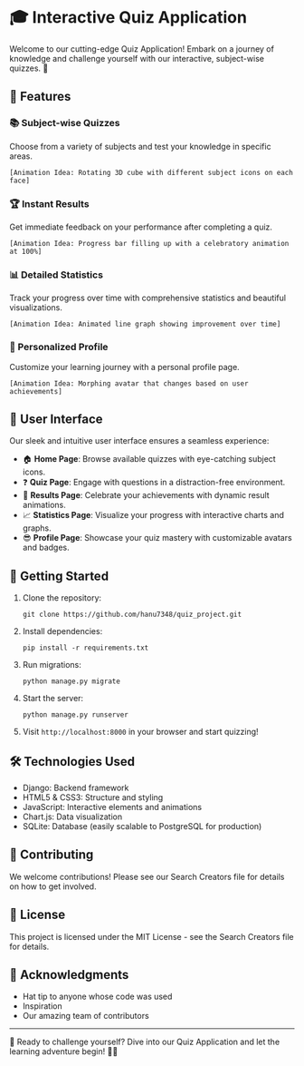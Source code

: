# 🎓 Interactive Quiz Application

Welcome to our cutting-edge Quiz Application! Embark on a journey of knowledge and challenge yourself with our interactive, subject-wise quizzes. 🚀

## 🌟 Features

### 📚 Subject-wise Quizzes
Choose from a variety of subjects and test your knowledge in specific areas.
```
[Animation Idea: Rotating 3D cube with different subject icons on each face]
```

### 🏆 Instant Results
Get immediate feedback on your performance after completing a quiz.
```
[Animation Idea: Progress bar filling up with a celebratory animation at 100%]
```

### 📊 Detailed Statistics
Track your progress over time with comprehensive statistics and beautiful visualizations.
```
[Animation Idea: Animated line graph showing improvement over time]
```

### 👤 Personalized Profile
Customize your learning journey with a personal profile page.
```
[Animation Idea: Morphing avatar that changes based on user achievements]
```

## 🎨 User Interface

Our sleek and intuitive user interface ensures a seamless experience:

- 🏠 **Home Page**: Browse available quizzes with eye-catching subject icons.
- ❓ **Quiz Page**: Engage with questions in a distraction-free environment.
- 🎉 **Results Page**: Celebrate your achievements with dynamic result animations.
- 📈 **Statistics Page**: Visualize your progress with interactive charts and graphs.
- 😎 **Profile Page**: Showcase your quiz mastery with customizable avatars and badges.

## 🚀 Getting Started

1. Clone the repository:
   ```
   git clone https://github.com/hanu7348/quiz_project.git
   ```
2. Install dependencies:
   ```
   pip install -r requirements.txt
   ```
3. Run migrations:
   ```
   python manage.py migrate
   ```
4. Start the server:
   ```
   python manage.py runserver
   ```
5. Visit `http://localhost:8000` in your browser and start quizzing!

## 🛠️ Technologies Used

- Django: Backend framework
- HTML5 & CSS3: Structure and styling
- JavaScript: Interactive elements and animations
- Chart.js: Data visualization
- SQLite: Database (easily scalable to PostgreSQL for production)

## 🤝 Contributing

We welcome contributions! Please see our Search Creators file for details on how to get involved.

## 📜 License

This project is licensed under the MIT License - see the Search Creators file for details.

## 🙏 Acknowledgments

- Hat tip to anyone whose code was used
- Inspiration
- Our amazing team of contributors

---

📣 Ready to challenge yourself? Dive into our Quiz Application and let the learning adventure begin! 🧠✨
